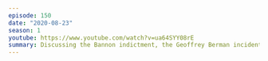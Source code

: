 ```yaml
---
episode: 150
date: "2020-08-23"
season: 1
youtube: https://www.youtube.com/watch?v=ua64SYY08rE
summary: Discussing the Bannon indictment, the Geoffrey Berman incident, and the difficulties of wearing many hats in the legal/judicial world.
---
```

